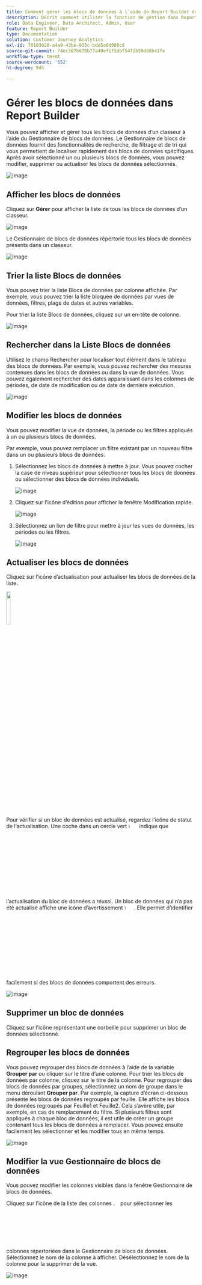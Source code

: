 ```yaml
---
title: Comment gérer les blocs de données à l’aide de Report Builder dans Customer Journey Analytics
description: Décrit comment utiliser la fonction de gestion dans Report Builder
role: Data Engineer, Data Architect, Admin, User
feature: Report Builder
type: Documentation
solution: Customer Journey Analytics
exl-id: 70103020-a4a9-43be-933c-bde5a6d088c8
source-git-commit: 74ec307b878b77a40ef1f5dbf54f2b59d88b41fe
workflow-type: tm+mt
source-wordcount: '552'
ht-degree: 94%

---
```


# Gérer les blocs de données dans Report Builder

Vous pouvez afficher et gérer tous les blocs de données d’un classeur à l’aide du Gestionnaire de blocs de données. Le Gestionnaire de blocs de données fournit des fonctionnalités de recherche, de filtrage et de tri qui vous permettent de localiser rapidement des blocs de données spécifiques. Après avoir sélectionné un ou plusieurs blocs de données, vous pouvez modifier, supprimer ou actualiser les blocs de données sélectionnés.

![image](./assets/image52.png)

## Afficher les blocs de données

Cliquez sur **Gérer** pour afficher la liste de tous les blocs de données d’un classeur.


![image](./assets/image53.png)

Le Gestionnaire de blocs de données répertorie tous les blocs de données présents dans un classeur. 

![image](./assets/image52.png)

## Trier la liste Blocs de données

Vous pouvez trier la liste Blocs de données par colonne affichée. Par exemple, vous pouvez trier la liste bloquée de données par vues de données, filtres, plage de dates et autres variables.

Pour trier la liste Blocs de données, cliquez sur un en-tête de colonne.

![image](./assets/image54.png)

## Rechercher dans la Liste Blocs de données

Utilisez le champ Rechercher pour localiser tout élément dans le tableau des blocs de données. Par exemple, vous pouvez rechercher des mesures contenues dans les blocs de données ou dans la vue de données. Vous pouvez également rechercher des dates apparaissant dans les colonnes de périodes, de date de modification ou de date de dernière exécution.

![image](./assets/image55.png)

## Modifier les blocs de données

Vous pouvez modifier la vue de données, la période ou les filtres appliqués à un ou plusieurs blocs de données.

Par exemple, vous pouvez remplacer un filtre existant par un nouveau filtre dans un ou plusieurs blocs de données.

1. Sélectionnez les blocs de données à mettre à jour. Vous pouvez cocher la case de niveau supérieur pour sélectionner tous les blocs de données ou sélectionner des blocs de données individuels.

   ![image](./assets/image56.png)

1. Cliquez sur l’icône d’édition pour afficher la fenêtre Modification rapide.

   ![image](./assets/image58.png)

1. Sélectionnez un lien de filtre pour mettre à jour les vues de données, les périodes ou les filtres.

   ![image](./assets/image59.png)

## Actualiser les blocs de données

Cliquez sur l’icône d’actualisation pour actualiser les blocs de données de la liste.

<img src="./assets/refresh-icon.png" width="15%"/>

Pour vérifier si un bloc de données est actualisé, regardez l’icône de statut de l’actualisation. Une coche dans un cercle vert <img src="./assets/refresh-success.png" width="5%"/> indique que l’actualisation du bloc de données a réussi. Un bloc de données qui n’a pas été actualisé affiche une icône d’avertissement <img src="./assets/refresh-failure.png" width="5%"/>. Elle permet d’identifier facilement si des blocs de données comportent des erreurs.


![image](./assets/image512.png)

## Supprimer un bloc de données

Cliquez sur l’icône représentant une corbeille pour supprimer un bloc de données sélectionné.

## Regrouper les blocs de données

Vous pouvez regrouper des blocs de données à l’aide de la variable **Grouper par** ou cliquer sur le titre d’une colonne. Pour trier les blocs de données par colonne, cliquez sur le titre de la colonne. Pour regrouper des blocs de données par groupes, sélectionnez un nom de groupe dans le menu déroulant **Grouper par**. Par exemple, la capture d’écran ci-dessous présente les blocs de données regroupés par feuille. Elle affiche les blocs de données regroupés par Feuille1 et Feuille2. Cela s’avère utile, par exemple, en cas de remplacement du filtre. Si plusieurs filtres sont appliqués à chaque bloc de données, il est utile de créer un groupe contenant tous les blocs de données à remplacer. Vous pouvez ensuite facilement les sélectionner et les modifier tous en même temps.

![image](./assets/group-data-blocks.png)

## Modifier la vue Gestionnaire de blocs de données

Vous pouvez modifier les colonnes visibles dans la fenêtre Gestionnaire de blocs de données.


Cliquez sur l’icône de la liste des colonnes <img src="./assets/image515.png" width="3%"/> pour sélectionner les colonnes répertoriées dans le Gestionnaire de blocs de données. Sélectionnez le nom de la colonne à afficher. Désélectionnez le nom de la colonne pour la supprimer de la vue.

![image](./assets/image516.png)
